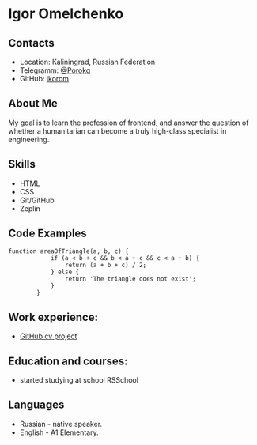 # Igor Omelchenko
## Contacts
* Location: Kaliningrad, Russian Federation
* Telegramm: [@Porokq](https://t.me/Porokq)
* GitHub: [ikorom](https://github.com/ikorom)
## About Me
My goal is to learn the profession of frontend, and answer the question of whether a humanitarian can become a truly high-class specialist in engineering.
## Skills
* HTML
* CSS
* Git/GitHub
* Zeplin
## Code Examples
```
function areaOfTriangle(a, b, c) {
            if (a < b + c && b < a + c && c < a + b) {
                return (a + b + c) / 2;
            } else {
                return 'The triangle does not exist';
            }
        }
```
## Work experience:
* [GitHub cv project](https://ikorom.github.io/rsschool-cv/cv)
## Education and courses:
* started studying at school RSSchool
## Languages
* Russian - native speaker.
* English - A1 Elementary.
